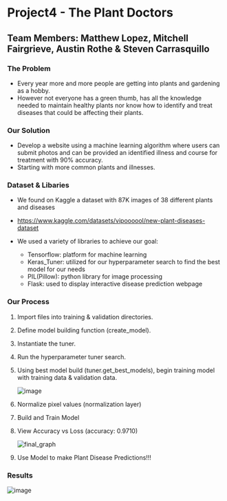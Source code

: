 # Project4 - The Plant Doctors
## Team Members: Matthew Lopez, Mitchell Fairgrieve, Austin Rothe & Steven Carrasquillo

### The Problem
- Every year more and more people are getting into plants and gardening as a hobby.
- However not everyone has a green thumb, has all the knowledge needed to maintain healthy plants nor know how to identify and treat diseases that could be affecting their plants.

### Our Solution
- Develop a website using a machine learning algorithm where users can submit photos and can be provided an identified illness and course for treatment with 90% accuracy.
- Starting with more common plants and illnesses.

### Dataset & Libaries
- We found on Kaggle a dataset with 87K images of 38 different plants and diseases
- https://www.kaggle.com/datasets/vipoooool/new-plant-diseases-dataset

- We used a variety of libraries to achieve our goal:
    - Tensorflow: platform for machine learning
    - Keras_Tuner: utilized for our hyperparameter search to find the best model for our needs
    - PIL(Pillow): python library for image processing
    - Flask: used to display interactive disease prediction webpage

### Our Process
1. Import files into training & validation directories.
2. Define model building function (create_model).
3. Instantiate the tuner.
4. Run the hyperparameter tuner search.
5. Using best model build (tuner.get_best_models), begin training model with training data & validation data.

   ![image](https://github.com/mlopez60/Project4/assets/98186160/4d1b5ba7-45eb-4f3f-9fdc-84dfb620c0db)

6. Normalize pixel values (normalization layer)
7. Build and Train Model 
8. View Accuracy vs Loss (accuracy: 0.9710)
    
   ![final_graph](https://github.com/mlopez60/Project4/assets/98186160/eabb1fec-449c-4d94-8fd5-8ccfba41fccc)

9. Use Model to make Plant Disease Predictions!!!


### Results

![image](https://github.com/mlopez60/Project4/assets/150081483/bdfd9bfb-3e34-4ccd-96ef-ed3739cbf8f9)


